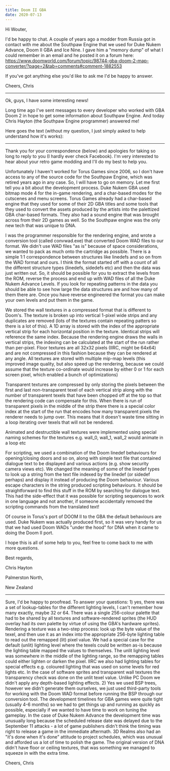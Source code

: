 ```yaml
---
title: Doom II GBA
date: 2020-07-13
---
```


Hi Wouter,

I'd be happy to chat. A couple of years ago a modder from Russia got in contact with me about the Southpaw Engine that we used for Duke Nukem Advance, Doom II GBA and Ice Nine. I gave him a "memory dump" of what I could remember in an email and he posted it on a forum here: https://www.doomworld.com/forum/topic/98744-gba-doom-2-map-converter/?page=2&tab=comments#comment-1882553


If you've got anything else you'd like to ask me I'd be happy to answer.

Cheers,
Chris

---

Ok, guys, I have some interesting news!

 

Long time ago I've sent messages to every developer who worked with GBA Doom 2 in hope to get some information about Southpaw Engine. And today Chris Hayton (the Southpaw Engine programmer) answered me!

 

Here goes the text (without my question, I just simply asked to help understand how it's works):

---

Thank you for your correspondence (below) and apologies for taking so long to reply to you (I hardly ever check Facebook). I'm very interested to hear about your retro game modding and I'll do my best to help you.

 

Unfortunately I haven't worked for Torus Games since 2006, so I don't have access to any of the source code for the Southpaw Engine, which was retired years ago in any case. So, I will have to go on memory. Let me first tell you a bit about the development process. Duke Nukem GBA used bitmap mode 4 for the in-game rendering, and a char-based modes for the cutscenes and menu screens. Torus Games already had a char-based engine that they used for some of their 2D GBA titles and some tools that they used to convert the assets produced by the artists into the palettized GBA char-based formats. They also had a sound engine that was brought across from their 2D games as well. So the Southpaw engine was the only new tech that was unique to DNA.

 

I was the programmer responsible for the rendering engine, and wrote a conversion tool (called convwad.exe) that converted Doom WAD files to our format. We didn't use WAD files "as is" because of space considerations, we wanted to pack as much onto the cartridge as possible. There is a simple 1:1 correspondence between structures like linedefs and so on from the WAD format and ours. I think the format started off with a count of all the different structure types (linedefs, sidedefs etc) and then the data was just written out. So, it should be possible for you to extract the levels from the ROM, reverse the process and end up with WAD files of all the Duke Nukem Advance Levels. If you look for repeating patterns in the data you should be able to see how large the data structures are and how many of them there are. Once you have reverse engineered the format you can make your own levels and put them in the game.

 

We stored the wall textures in a compressed format that is different to Doom's. The texture is broken up into vertical 1-pixel wide strips and any duplicates are removed (lots of the textures contain repeating patters so there is a lot of this). A 1D array is stored with the index of the appropriate vertical strip for each horizontal position in the texture. Identical strips will reference the same index. Because the rendering engine draws the walls in vertical strips, the indexing can be calculated at the start of the run rather than per-pixel. Floor textures are all 32x32 pixels (IIRC, might be 64x64) and are not compressed in this fashion because they can be rendered at any angle. All textures are stored with multiple mip-map levels (this improved image quality, but also speed up the rendering, because we could assume that the texture co-ordinate would increase by either 0 or 1 for each screen pixel, which enabled a bunch of optimizations)

 

Transparent textures are compressed by only storing the pixels between the first and last non-transparent texel of each vertical strip along with the number of transparent texels that have been chopped off at the top so that the rendering code can compensate for this. When there is run of transparent pixels in the middle of the strip there there is a special color index at the start of the run that encodes how many transparent pixels the renderer needs to jump over. This means that it doesn't waste time sitting in a loop iterating over texels that will not be rendered.

 

Animated and destructible wall textures were implemented using special naming schemes for the textures e.g. wall_0, wall_1, wall_2 would animate in a loop etc

 

For scripting, we used a combination of the Doom linedef behaviours for opening/closing doors and so on, along with simple text file that contained dialogue text to be displayed and various actions (e.g. show security camera views etc). We changed the meaning of some of the linedef types to look up a string from the text file indexed by the linedef (or sidedef perhaps) and display it instead of producing the Doom behaviour. Various escape characters in the string produced scripting behaviours. It should be straightforward to find this stuff in the ROM by searching for dialogue text. This had the side-effect that it was possible for scripting sequences to work in one language and not another, if someone accidentally removed the scripting commands from the translated text!

 

Of course in Torus's port of DOOM II to the GBA the default behaviours are used. Duke Nukem was actually produced first, so it was very handy for us that we had used Doom WADs "under the hood" for DNA when it came to doing the Doom II port.

 

I hope this is all of some help to you, feel free to come back to me with more questions.

 

Best regards,

Chris Hayton

Palmerston North,

New Zealand

---

Sure, I'd be happy to proofread. To answer your questions: 1) yes, there was a set of lookup-tables for the different lighting levels, I can't remember how many exactly, maybe 32 or 64. There was a single 256-colour palette that had to be shared by all textures and software-rendered sprites (the HUD overlay had its own palette by virtue of using the GBA's hardware sprites). Rendering a texture was a two-step process: look up the byte value of the texel, and then use it as an index into the appropriate 256-byte lighting table to read out the remapped (lit) pixel value. We had a special case for the default (unlit) lighting level where the texels could be written as-is because the lighting table mapped the values to themselves. The unlit lighting level was somewhere in the middle of the lighting range, so the remapping tables could either lighten or darken the pixel. IIRC we also had lighting tables for special effects e.g. coloured lighting that was used on some levels for red lights etc. In the case of software sprites and transparent wall textures the transparency check was done on the unlit texel value. Unlike PC Doom we didn't apply any depth-based lighting effects. 2) Yes we used BSP trees, however we didn't generate them ourselves, we just used third-party tools for working with the Doom WAD format before running the BSP through our conversion tool. The development timelines for GBA games were quite tight (usually 4-6 months) so we had to get things up and running as quickly as possible, especially if we wanted to have time to work on tuning the gameplay. In the case of Duke Nukem Advance the development time was unusually long because the scheduled release date was delayed due to the September 11 attacks - a lot of game publishers didn't think the timing was right to release a game in the immediate aftermath. 3D Realms also had an "it's done when it's done" attitude to project schedules, which was unusual and afforded us a lot of time to polish the game. The original version of DNA didn't have floor or ceiling textures, that was something we managed to squeeze in with the extra time.

Cheers,
Chris
